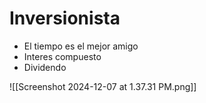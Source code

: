 # Inversionista

- El tiempo es el mejor amigo
- Interes compuesto 
- Dividendo

![[Screenshot 2024-12-07 at 1.37.31 PM.png]]